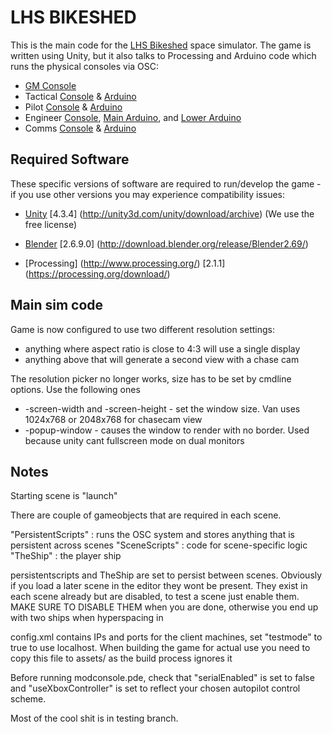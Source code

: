 LHS BIKESHED
============

This is the main code for the [LHS
Bikeshed](http://lhsbikeshed.tumblr.com/) space simulator. The game is
written using Unity, but it also talks to Processing and Arduino code
which runs the physical consoles via OSC:

* [GM Console](https://github.com/lhsbikeshed/modconsole)
* Tactical [Console](https://github.com/lhsbikeshed/tacticalconsole) & [Arduino](https://github.com/lhsbikeshed/tacticalArduino)
* Pilot [Console](https://github.com/lhsbikeshed/pilotconsole) & [Arduino](https://github.com/lhsbikeshed/pilotArduino)
* Engineer [Console](https://github.com/lhsbikeshed/engineerconsole), [Main Arduino](https://github.com/lhsbikeshed/engineerMainArduino), and [Lower Arduino](https://github.com/lhsbikeshed/engineerLowerArduino)
* Comms [Console](https://github.com/lhsbikeshed/commsconsole) & [Arduino](https://github.com/lhsbikeshed/commsArduino)




Required Software
-----------------

These specific versions of software are required to run/develop the
game - if you use other versions you may experience compatibility issues:

* [Unity](http://unity3d.com/) [4.3.4] (http://unity3d.com/unity/download/archive) (We use the free license)
* [Blender](http://www.blender.org/) [2.6.9.0] (http://download.blender.org/release/Blender2.69/)

* [Processing] (http://www.processing.org/) [2.1.1] (https://processing.org/download/)


Main sim code
-------------

Game is now configured to use two different resolution settings:
* anything where aspect ratio is close to 4:3 will use a single display
* anything above that will generate a second view with a chase cam

The resolution picker no longer works, size has to be set by cmdline options. Use the following ones
* -screen-width and -screen-height - set the window size. Van uses 1024x768 or 2048x768 for chasecam view
* -popup-window - causes the window to render with no border. Used because unity cant fullscreen mode on dual monitors



Notes
-----

Starting scene is "launch"

There are couple of gameobjects that are required in each scene.

"PersistentScripts" : runs the OSC system and stores anything that is persistent across scenes
"SceneScripts" : 	code for scene-specific logic
"TheShip"	: the player ship


persistentscripts and TheShip are set to persist between scenes. Obviously if you load a later scene in the editor they wont be present. They exist in each scene already but are disabled, to test a scene just enable them. MAKE SURE TO DISABLE THEM when you are done, otherwise you end up with two ships when hyperspacing in

config.xml contains IPs and ports for the client machines, set "testmode" to true to use localhost. When building the game for actual use you need to copy this file to assets/ as the build process ignores it

Before running modconsole.pde, check that "serialEnabled" is set to false and "useXboxController" is set to reflect your chosen autopilot control scheme.

Most of the cool shit is in testing branch.


